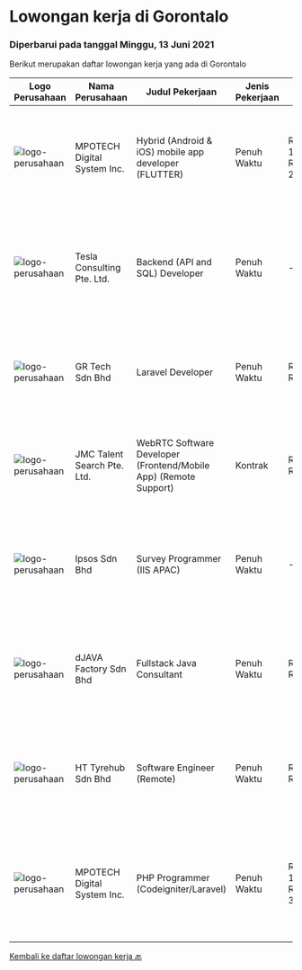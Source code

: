
  # Lowongan kerja di Gorontalo

  ### Diperbarui pada tanggal Minggu, 13 Juni 2021

  Berikut merupakan daftar lowongan kerja yang ada di Gorontalo

  |Logo Perusahaan | Nama Perusahaan | Judul Pekerjaan | Jenis Pekerjaan | Gaji Pekerjaan | Lokasi | Deskripsi | Tanggal diunggah | Pranala |
  | -------------- | --------------- | --------------- | --------- | --------- | -------------- | ------- | ----------- | ----------- |
  |![logo-perusahaan](https://image-service-cdn.seek.com.au/a0423d0b3836bfe351990430321e4948e31792d9/ee4dce1061f3f616224767ad58cb2fc751b8d2dc)|MPOTECH Digital System Inc.|Hybrid (Android & iOS) mobile app developer (FLUTTER)|Penuh Waktu|Rp. 15.000.000-Rp. 25.000.000|Indonesia|Candidate must possess at least Bachelor's/College Degree in Computer Science/Information Technology or equivalent. At least 1 Year(s) of working...|Jumat, 11 Juni 2021|https://www.jobstreet.co.id/id/job/hybrid-android-ios-mobile-app-developer-flutter-11051065/origin/ph?token=0~83500df2-5a6b-42fd-b3d4-96312e258b90&sectionRank=1&jobId=jobstreet-ph-job-11051065|
|![logo-perusahaan](https://image-service-cdn.seek.com.au/cf68a05d46c47c82c5dd58f05542fe05e7164613/ee4dce1061f3f616224767ad58cb2fc751b8d2dc)|Tesla Consulting Pte. Ltd.|Backend (API and SQL) Developer|Penuh Waktu|---|Indonesia|Basic Requirements: Candidate must possess at least a Bachelor's Degree/Post-Graduate Diploma/Professional Degree in Computer Engineering or Computer...|Jumat, 11 Juni 2021|https://www.jobstreet.co.id/id/job/backend-api-and-sql-developer-8600145/origin/sg?token=0~83500df2-5a6b-42fd-b3d4-96312e258b90&sectionRank=2&jobId=jobstreet-sg-job-8600145|
|![logo-perusahaan](https://image-service-cdn.seek.com.au/f43ae86d2cb7487c8db4850fa9ca679dd5400334/ee4dce1061f3f616224767ad58cb2fc751b8d2dc)|GR Tech Sdn Bhd|Laravel Developer|Penuh Waktu|Rp. 2.800-Rp. 4.500|Indonesia|Job Responsibilities Candidate between 2 to 5 years of working experience in PhP Laravel may apply. Experience in Laravel framework is a must. Strong...|Selasa, 08 Juni 2021|https://www.jobstreet.co.id/id/job/laravel-developer-4574322/origin/my?token=0~83500df2-5a6b-42fd-b3d4-96312e258b90&sectionRank=3&jobId=jobstreet-my-job-4574322|
|![logo-perusahaan](https://image-service-cdn.seek.com.au/4efda45418016a677898361ed4ee07cb99aedbae/ee4dce1061f3f616224767ad58cb2fc751b8d2dc)|JMC Talent Search Pte. Ltd.|WebRTC Software Developer (Frontend/Mobile App) (Remote Support)|Kontrak|Rp. 3.500-Rp. 4.500|Indonesia|Our Industry is Software Development House seeking for Software Developers to join our dynamic Programmer Team in Malaysia (Remote...|Selasa, 08 Juni 2021|https://www.jobstreet.co.id/id/job/webrtc-software-developer-frontend-mobile-app-remote-support-8591186/origin/sg?token=0~83500df2-5a6b-42fd-b3d4-96312e258b90&sectionRank=4&jobId=jobstreet-sg-job-8591186|
|![logo-perusahaan](https://image-service-cdn.seek.com.au/d0548541c2eccc72d5cd1c8c0306164380cc9d77/ee4dce1061f3f616224767ad58cb2fc751b8d2dc)|Ipsos Sdn Bhd|Survey Programmer (IIS APAC)|Penuh Waktu|---|Indonesia|ENVIRONMENT Ipsos is one of the largest global market research company with offices in 86 countries and insightful expertise across many research...|Selasa, 01 Juni 2021|https://www.jobstreet.co.id/id/job/survey-programmer-iis-apac-4580342/origin/my?token=0~83500df2-5a6b-42fd-b3d4-96312e258b90&sectionRank=5&jobId=jobstreet-my-job-4580342|
|![logo-perusahaan](https://us.123rf.com/450wm/pavelstasevich/pavelstasevich1811/pavelstasevich181101027/112815900-stock-vector-no-image-available-icon-flat-vector.jpg?ver=6)|dJAVA Factory Sdn Bhd|Fullstack Java Consultant|Penuh Waktu|Rp. 6.000-Rp. 12.000|Indonesia|Candidate must possess at least a Bachelor's Degree, Post Graduate Diploma, Professional Degree, Computer Science/Information Technology or...|Selasa, 01 Juni 2021|https://www.jobstreet.co.id/id/job/fullstack-java-consultant-4561893/origin/my?token=0~83500df2-5a6b-42fd-b3d4-96312e258b90&sectionRank=6&jobId=jobstreet-my-job-4561893|
|![logo-perusahaan](https://image-service-cdn.seek.com.au/becfd5b392881eb545eced12cf9488819e98ca7e/ee4dce1061f3f616224767ad58cb2fc751b8d2dc)|HT Tyrehub Sdn Bhd|Software Engineer (Remote)|Penuh Waktu|Rp. 3.500-Rp. 7.000|Indonesia|HT Group is a leading distributor of automotive products and one of the largest tyre distribution companies in Malaysia. We operate a series of online...|Selasa, 01 Juni 2021|https://www.jobstreet.co.id/id/job/software-engineer-remote-4579883/origin/my?token=0~83500df2-5a6b-42fd-b3d4-96312e258b90&sectionRank=7&jobId=jobstreet-my-job-4579883|
|![logo-perusahaan](https://image-service-cdn.seek.com.au/a0423d0b3836bfe351990430321e4948e31792d9/ee4dce1061f3f616224767ad58cb2fc751b8d2dc)|MPOTECH Digital System Inc.|PHP Programmer (Codeigniter/Laravel)|Penuh Waktu|Rp. 15.000.000-Rp. 30.000.000|Indonesia|JOB REQUIREMENTS: - Candidate must possess at least Bachelor's/College Degree in Computer Science/Information Technology or equivalent.- Required...|Kamis, 27 Mei 2021|https://www.jobstreet.co.id/id/job/php-programmer-codeigniter-laravel-11051040/origin/ph?token=0~83500df2-5a6b-42fd-b3d4-96312e258b90&sectionRank=8&jobId=jobstreet-ph-job-11051040|


  [Kembali ke daftar lowongan kerja 🔙](../README.md#daftar-lowongan-kerja)
  